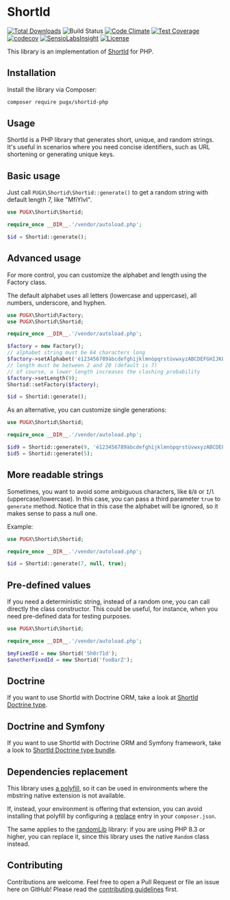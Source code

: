 # ShortId

[![Total Downloads](https://poser.pugx.org/pugx/shortid-php/downloads.png)](https://packagist.org/packages/pugx/shortid-php)
![Build Status](https://github.com/PUGX/shortid-php/workflows/build/badge.svg)
[![Code Climate](https://codeclimate.com/github/PUGX/shortid-php/badges/gpa.svg)](https://codeclimate.com/github/PUGX/shortid-php)
[![Test Coverage](https://codeclimate.com/github/PUGX/shortid-php/badges/coverage.svg)](https://codeclimate.com/github/PUGX/shortid-php/coverage)
[![codecov](https://codecov.io/gh/PUGX/shortid-php/branch/master/graph/badge.svg?token=3sX6ShXgZp)](https://codecov.io/gh/PUGX/shortid-php)
[![SensioLabsInsight](https://insight.sensiolabs.com/projects/058a0905-b889-49a4-9752-766787fcaeae/mini.png)](https://insight.sensiolabs.com/projects/058a0905-b889-49a4-9752-766787fcaeae)
[![License](https://poser.pugx.org/pugx/shortid-php/license.svg)](https://packagist.org/packages/pugx/shortid-php)

This library is an implementation of [ShortId][1] for PHP.

## Installation

Install the library via Composer:

```bash
composer require pugx/shortid-php
```

## Usage

ShortId is a PHP library that generates short, unique, and random strings. It's useful in scenarios
where you need concise identifiers, such as URL shortening or generating unique keys.

## Basic usage

Just call `PUGX\Shortid\Shortid::generate()` to get a random string with default length 7, like "MfiYIvI".

``` php
use PUGX\Shortid\Shortid;

require_once __DIR__.'/vendor/autoload.php';

$id = Shortid::generate();

```

## Advanced usage

For more control, you can customize the alphabet and length using the Factory class.

The default alphabet uses all letters (lowercase and uppercase), all numbers, underscore, and hyphen.

``` php
use PUGX\Shortid\Factory;
use PUGX\Shortid\Shortid;

require_once __DIR__.'/vendor/autoload.php';

$factory = new Factory();
// alphabet string must be 64 characters long
$factory->setAlphabet('é123456789àbcdefghìjklmnòpqrstùvwxyzABCDEFGHIJKLMNOPQRSTUVWX.!@|');
// length must be between 2 and 20 (default is 7)
// of course, a lower length increases the clashing probability
$factory->setLength(9);
Shortid::setFactory($factory);

$id = Shortid::generate();
```

As an alternative, you can customize single generations:

``` php
use PUGX\Shortid\Shortid;

require_once __DIR__.'/vendor/autoload.php';

$id9 = Shortid::generate(9, 'é123456789àbcdefghìjklmnòpqrstùvwxyzABCDEFGHIJKLMNOPQRSTUVWX.!@|');
$id5 = Shortid::generate(5);

```

## More readable strings

Sometimes, you want to avoid some ambiguous characters, like `B`/`8` or `I`/`l` (uppercase/lowercase).
In this case, you can pass a third parameter `true` to `generate` method. Notice that in this case the alphabet
will be ignored, so it makes sense to pass a null one.

Example:

``` php
use PUGX\Shortid\Shortid;

require_once __DIR__.'/vendor/autoload.php';

$id = Shortid::generate(7, null, true);
``` 

## Pre-defined values

If you need a deterministic string, instead of a random one, you can call directly the class constructor.
This could be useful, for instance, when you need pre-defined data for testing purposes.

``` php
use PUGX\Shortid\Shortid;

require_once __DIR__.'/vendor/autoload.php';

$myFixedId = new Shortid('5h0r71d');
$anotherFixedId = new Shortid('fooBarZ');

```

## Doctrine

If you want to use ShortId with Doctrine ORM, take a look at [ShortId Doctrine type][2].


## Doctrine and Symfony

If you want to use ShortId with Doctrine ORM and Symfony framework, take a look to
[ShortId Doctrine type bundle][3].


## Dependencies replacement

This library uses [a polyfill][4], so it can be used in environments where the mbstring
native extension is not available.

If, instead, your environment is offering that extension, you can avoid installing
that polyfill by configuring a [replace][5] entry in your `composer.json`.

The same applies to the [randomLib][6] library: if you are using PHP 8.3 or higher,
you can replace it, since this library uses the native `Random` class instead.

## Contributing

Contributions are welcome. Feel free to open a Pull Request or file an issue here on GitHub!
Please read the [contributing guidelines][7] first.

[1]: https://github.com/dylang/shortid
[2]: https://github.com/PUGX/shortid-doctrine
[3]: https://github.com/PUGX/shortid-doctrine-bundle
[4]: https://github.com/symfony/polyfill-mbstring
[5]: https://getcomposer.org/doc/04-schema.md#replace
[6]: https://packagist.org/packages/paragonie/random-lib
[7]: CONTRIBUTING.md
